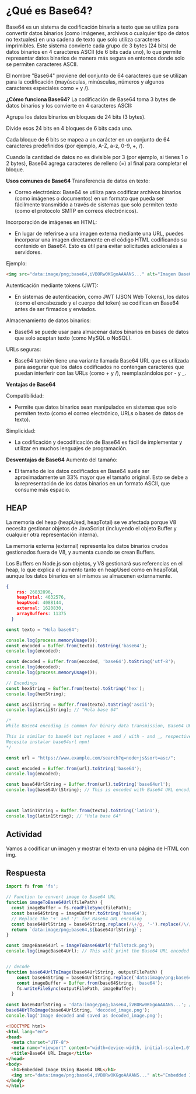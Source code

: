 # ¿Qué es Base64?
Base64 es un sistema de codificación binaria a texto que se utiliza para convertir datos binarios (como imágenes, archivos o cualquier tipo de datos no textuales) en una cadena de texto que solo utiliza caracteres imprimibles. 
Este sistema convierte cada grupo de 3 bytes (24 bits) de datos binarios en 4 caracteres ASCII (de 6 bits cada uno), lo que permite representar datos binarios de manera más segura en entornos donde solo se permiten caracteres ASCII.

El nombre "Base64" proviene del conjunto de 64 caracteres que se utilizan para la codificación (mayúsculas, minúsculas, números y algunos caracteres especiales como + y /).

**¿Cómo funciona Base64?**
La codificación de Base64 toma 3 bytes de datos binarios y los convierte en 4 caracteres ASCII:

Agrupa los datos binarios en bloques de 24 bits (3 bytes).

Divide esos 24 bits en 4 bloques de 6 bits cada uno.

Cada bloque de 6 bits se mapea a un carácter en un conjunto de 64 caracteres predefinidos (por ejemplo, A-Z, a-z, 0-9, +, /).

Cuando la cantidad de datos no es divisible por 3 (por ejemplo, si tienes 1 o 2 bytes), Base64 agrega caracteres de relleno (=) al final para completar el bloque.

**Usos comunes de Base64**
Transferencia de datos en texto:

- Correo electrónico: Base64 se utiliza para codificar archivos binarios (como imágenes o documentos) en un formato que pueda ser fácilmente transmitido a través de sistemas que solo permiten texto (como el protocolo SMTP en correos electrónicos).

Incorporación de imágenes en HTML:

- En lugar de referirse a una imagen externa mediante una URL, puedes incorporar una imagen directamente en el código HTML codificando su contenido en Base64. Esto es útil para evitar solicitudes adicionales a servidores.

Ejemplo:

```html
<img src="data:image/png;base64,iVBORw0KGgoAAAANS..." alt="Imagen Base64" />
```

Autenticación mediante tokens (JWT):

- En sistemas de autenticación, como JWT (JSON Web Tokens), los datos (como el encabezado y el cuerpo del token) se codifican en Base64 antes de ser firmados y enviados.

Almacenamiento de datos binarios:

- Base64 se puede usar para almacenar datos binarios en bases de datos que solo aceptan texto (como MySQL o NoSQL).

URLs seguras:

- Base64 también tiene una variante llamada Base64 URL que es utilizada para asegurar que los datos codificados no contengan caracteres que puedan interferir con las URLs (como + y /), reemplazándolos por - y _.

**Ventajas de Base64**

Compatibilidad: 
- Permite que datos binarios sean manipulados en sistemas que solo permiten texto (como el correo electrónico, URLs o bases de datos de texto).

Simplicidad: 
- La codificación y decodificación de Base64 es fácil de implementar y utilizar en muchos lenguajes de programación.

**Desventajas de Base64**
Aumento del tamaño: 
- El tamaño de los datos codificados en Base64 suele ser aproximadamente un 33% mayor que el tamaño original. Esto se debe a la representación de los datos binarios en un formato ASCII, que consume más espacio.

## HEAP

La memoria del heap (heapUsed, heapTotal) se ve afectada porque V8 necesita gestionar objetos de JavaScript (incluyendo el objeto Buffer y cualquier otra representación interna).

La memoria externa (external) representa los datos binarios crudos gestionados fuera de V8, y aumenta cuando se crean Buffers.

Los Buffers en Node.js son objetos, y V8 gestionará sus referencias en el heap, lo que explica el aumento tanto en heapUsed como en heapTotal, aunque los datos binarios en sí mismos se almacenen externamente.
```json
{
    rss: 26832896,
    heapTotal: 4632576,
    heapUsed: 4088144,
    external: 1620830,
    arrayBuffers: 11375
  }
```

```js
const texto = "Hola base64";

console.log(process.memoryUsage());
const encoded = Buffer.from(texto).toString('base64');
console.log(encoded);

const decoded = Buffer.from(encoded, 'base64').toString('utf-8');
console.log(decoded);
console.log(process.memoryUsage());

// Encodings
const hexString = Buffer.from(texto).toString('hex');
console.log(hexString); 

const asciiString = Buffer.from(texto).toString('ascii');
console.log(asciiString); // "Hola base 64"

/*
While Base64 encoding is common for binary data transmission, Base64 URL encoding is often used in URLs because it avoids characters like + and / that can cause issues with URL encoding.

This is similar to base64 but replaces + and / with - and _, respectively, and also removes the = padding at the end.
Necesita instalar base64url npm!
*/

const url = "https://www.example.com/search?q=node+js&sort=asc/";

const encoded = Buffer.from(url).toString('base64');
console.log(encoded);

const base64UrlString = Buffer.from(url).toString('base64url');
console.log(base64UrlString); // This is encoded with Base64 URL encoding



const latin1String = Buffer.from(texto).toString('latin1');
console.log(latin1String); // "Hola base 64"

```


## Actividad 
Vamos a codificar un imagen y mostrar el texto en una página de HTML con img.

## Respuesta
```js
import fs from 'fs';

// Function to convert image to Base64 URL
function imageToBase64Url(filePath) {
  const imageBuffer = fs.readFileSync(filePath);
  const base64String = imageBuffer.toString('base64');
  // Replace the '+' and '/' for Base64 URL encoding
  const base64UrlString = base64String.replace(/\+/g, '-').replace(/\//g, '_').replace(/=+$/, '');
  return `data:image/png;base64,${base64UrlString}`;
}

const imageBase64Url = imageToBase64Url('fullstack.png');
console.log(imageBase64Url); // This will print the Base64 URL encoded string


// decode
function base64UrlToImage(base64UrlString, outputFilePath) {
    const base64String = base64UrlString.replace('data:image/png;base64,', '').replace(/-/g, '+').replace(/_/g, '/');
    const imageBuffer = Buffer.from(base64String, 'base64');
    fs.writeFileSync(outputFilePath, imageBuffer);
  }
  
const base64UrlString = 'data:image/png;base64,iVBORw0KGgoAAAANS...'; // Example Base64 URL string
base64UrlToImage(base64UrlString, 'decoded_image.png');
console.log('Image decoded and saved as decoded_image.png');

```



```html
<!DOCTYPE html>
<html lang="en">
<head>
  <meta charset="UTF-8">
  <meta name="viewport" content="width=device-width, initial-scale=1.0">
  <title>Base64 URL Image</title>
</head>
<body>
  <h1>Embedded Image Using Base64 URL</h1>
  <img src="data:image/png;base64,iVBORw0KGgoAAAANS..." alt="Embedded Image" />
</body>
</html>
```